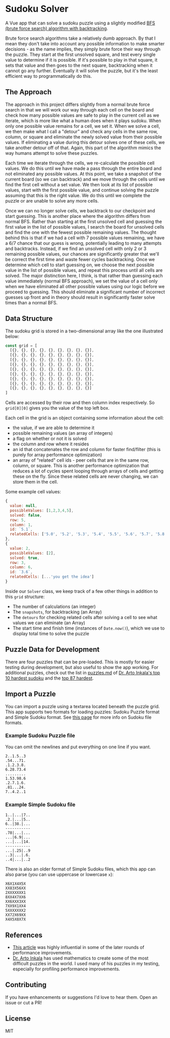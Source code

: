 # Sudoku Solver

A Vue app that can solve a sudoku puzzle using a slightly modified [BFS (brute force search) algorithm with backtracking](https://en.wikipedia.org/wiki/Sudoku_solving_algorithms#Backtracking).

Brute force search algorithms take a relatively dumb approach. By that I mean they don't take into account any possible information to make smarter decisions - as the name implies, they simply brute force their way through the puzzle. They start at the first unsolved square, and test every single value to determine if it is possible. If it's possible to play in that square, it sets that value and then goes to the next square, backtracking when it cannot go any further. Eventually it will solve the puzzle, but it's the least efficient way to programmatically do this.

## The Approach

The approach in this project differs slightly from a normal brute force search in that we will work our way through each cell on the board and check how many possible values are safe to play in the current cell as we iterate, which is more like what a human does when it plays sudoku. When only one possible value remains for a cell, we set it. When we solve a cell, we then make what I call a "detour" and check any cells in the same row, column, or square and eliminate the newly solved value from their possible values. If eliminating a value during this detour solves one of these cells, we take another detour off of that. Again, this part of the algorithm mimics the way humans attempt to solve these puzzles.

Each time we iterate through the cells, we re-calculate the possible cell values. We do this until we have made a pass through the entire board and not eliminated any possible values. At this point, we take a snapshot of the current board (so we can backtrack) and we move through the cells until we find the first cell without a set value. We then look at its list of possible values, start with the first possible value, and continue solving the puzzle assuming that this is the right value. We do this until we complete the puzzle or are unable to solve any more cells.

Once we can no longer solve cells, we backtrack to our checkpoint and start guessing. This is another place where the algorithm differs from normal BFS. Rather than starting at the first unsolved cell and guessing the first value in the list of possible values, I search the board for unsolved cells and find the one with the fewest possible remaining values. The thought behind this is that if we had a cell with 7 possible values remaining, we have a 6/7 chance that our guess is wrong, potentially leading to many attempts and backtracks. Instead, if we find an unsolved cell with only 2 or 3 remaining possible values, our chances are significantly greater that we'll be correct the first time and waste fewer cycles backtracking. Once we determine which cell to start guessing on, we choose the next possible value in the list of possible values, and repeat this process until all cells are solved. The major distinction here, I think, is that rather than guessing each value immediately (normal BFS approach), we set the value of a cell only when we have eliminated all other possible values using our logic before we proceed to guessing. This should eliminate a significant number of incorrect guesses up front and in theory should result in significantly faster solve times than a normal BFS.

## Data Structure

The sudoku grid is stored in a two-dimensional array like the one illustrated below:

```js
const grid = [
  [{}, {}, {}, {}, {}, {}, {}, {}, {}],
  [{}, {}, {}, {}, {}, {}, {}, {}, {}],
  [{}, {}, {}, {}, {}, {}, {}, {}, {}],
  [{}, {}, {}, {}, {}, {}, {}, {}, {}],
  [{}, {}, {}, {}, {}, {}, {}, {}, {}],
  [{}, {}, {}, {}, {}, {}, {}, {}, {}],
  [{}, {}, {}, {}, {}, {}, {}, {}, {}],
  [{}, {}, {}, {}, {}, {}, {}, {}, {}],
  [{}, {}, {}, {}, {}, {}, {}, {}, {}]
]
```

Cells are accessed by their row and then column index respectively. So `grid[0][0]` gives you the value of the top left box.

Each cell in the grid is an object containing some information about the cell:

- the value, if we are able to determine it
- possible remaining values (an array of integers)
- a flag on whether or not it is solved
- the column and row where it resides
- an id that concatenates the row and column for faster find/filter (this is purely for array performance optimization)
- an array of "related" cell ids - peer cells that are in the same row, column, or square. This is another performance optimization that reduces a lot of cycles spent looping through arrays of cells and getting these on the fly. Since these related cells are never changing, we can store them in the cell.

Some example cell values:

```js
{
  value: null,
  possibleValues: [1,2,3,4,5],
  solved: false,
  row: 5,
  column: 1,
  id: `5.1`,
  relatedCells: ['5.0', '5.2', '5.3', '5.4', '5.5', '5.6', '5.7', '5.8', '0.1', '1.1', '2.1', '3.1', '4.1', '6.1', '7.1', '8.1', '3.0', '3.2', '4.0', '4.2']
},
{
  value: 2,
  possibleValues: [2],
  solved: true,
  row: 3,
  column: 6,
  id: `3.6`,
  relatedCells: [...'you get the idea']
}
```

Inside our `Solver` class, we keep track of a few other things in addition to this `grid` structure:

- The number of calculations (an integer)
- The `snapshots`, for backtracking (an Array)
- The `detours` for checking related cells after solving a cell to see what values we can eliminate (an Array)
- The start time and finish time (instances of `Date.now()`), which we use to display total time to solve the puzzle

## Puzzle Data for Development

There are four puzzles that can be pre-loaded. This is mostly for easier testing during development, but also useful to show the app working. For additional puzzles, check out the list in [puzzles.md](./puzzles.md) of [Dr. Arto Inkala's top 10 hardest sudoku](http://www.aisudoku.com/index_en.html) and the [top 87 hardest](http://magictour.free.fr/topn87).

## Import a Puzzle

You can import a puzzle using a textarea located beneath the puzzle grid. This app supports two formats for loading puzzles: Sudoku Puzzle format and Simple Sudoku format. See [this page](http://www.sudocue.net/fileformats.php) for more info on Sudoku file formats.

### Example Sudoku Puzzle file

You can omit the newlines and put everything on one line if you want.

```
2..1.5..3
.54...71.
.1.2.3.8.
6.28.73.4
.........
1.53.98.6
.2.7.1.6.
.81...24.
7..4.2..1
```

### Example Simple Sudoku file

```
1..|...|7..
.2.|...|5..
6..|38.|...
-----------
.78|...|...
...|6.9|...
...|...|14.
-----------
...|.25|..9
..3|...|.6.
..4|...|..2
```

There is also an older format of Simple Sudoku files, which this app can also parse (you can use uppercase or lowercase `x`):

```
X6X1X4X5X
XX83X56XX
2XXXXXXX1
8XX4X7XX6
XX6XXX3XX
7XX9X1XX4
5XXXXXXX2
XX72X69XX
X4X5X8X7X
```

## References

- [This article](http://norvig.com/sudoku.html) was highly influential in some of the later rounds of performance improvements.
- [Dr. Arto Inkala](http://www.aisudoku.com/index_en.html) has used mathematics to create some of the most difficult puzzles in the world. I used many of his puzzles in my testing, especially for profiling performance improvements.


## Contributing

If you have enhancements or suggestions I'd love to hear them. Open an issue or cut a PR!

## License

MIT
